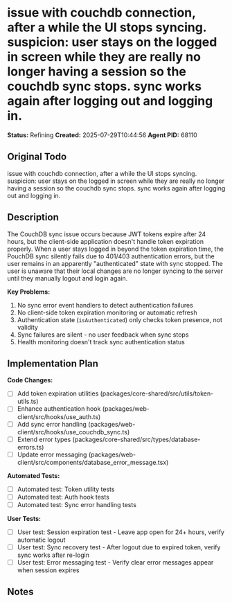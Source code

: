 # issue with couchdb connection, after a while the UI stops syncing. suspicion: user stays on the logged in screen while they are really no longer having a session so the couchdb sync stops. sync works again after logging out and logging in.

**Status:** Refining
**Created:** 2025-07-29T10:44:56
**Agent PID:** 68110

## Original Todo

issue with couchdb connection, after a while the UI stops syncing. suspicion: user stays on the logged in screen while they are really no longer having a session so the couchdb sync stops. sync works again after logging out and logging in.

## Description

The CouchDB sync issue occurs because JWT tokens expire after 24 hours, but the client-side application doesn't handle token expiration properly. When a user stays logged in beyond the token expiration time, the PouchDB sync silently fails due to 401/403 authentication errors, but the user remains in an apparently "authenticated" state with sync stopped. The user is unaware that their local changes are no longer syncing to the server until they manually logout and login again.

**Key Problems:**
1. No sync error event handlers to detect authentication failures
2. No client-side token expiration monitoring or automatic refresh
3. Authentication state (`isAuthenticated`) only checks token presence, not validity
4. Sync failures are silent - no user feedback when sync stops
5. Health monitoring doesn't track sync authentication status

## Implementation Plan

**Code Changes:**

- [ ] Add token expiration utilities (packages/core-shared/src/utils/token-utils.ts)
- [ ] Enhance authentication hook (packages/web-client/src/hooks/use_auth.ts)
- [ ] Add sync error handling (packages/web-client/src/hooks/use_couchdb_sync.ts)
- [ ] Extend error types (packages/core-shared/src/types/database-errors.ts)
- [ ] Update error messaging (packages/web-client/src/components/database_error_message.tsx)

**Automated Tests:**

- [ ] Automated test: Token utility tests
- [ ] Automated test: Auth hook tests
- [ ] Automated test: Sync error handling tests

**User Tests:**

- [ ] User test: Session expiration test - Leave app open for 24+ hours, verify automatic logout
- [ ] User test: Sync recovery test - After logout due to expired token, verify sync works after re-login
- [ ] User test: Error messaging test - Verify clear error messages appear when session expires

## Notes